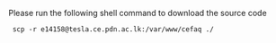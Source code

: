 Please run the following shell command to download the source code

<pre><code> scp -r e14158@tesla.ce.pdn.ac.lk:/var/www/cefaq ./</code></pre>
